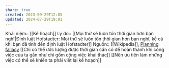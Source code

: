 ```yaml
---
share: true
created: 2023-09-29T12:05
updated: 2024-07-29T19:01
---
```

Khái niệm:: [[Kế hoạch]]
Lý do:: [[Mọi thứ sẽ luôn tốn thời gian hơn bạn nghĩ|Định luật Hofstadter: Mọi thứ sẽ luôn tốn thời gian hơn bạn nghĩ, kể cả khi bạn đã tính đến định luật Hofstadter]]
Nguồn:: [[Wikipedia]], [Planning fallacy](https://en.wikipedia.org/wiki/Planning_fallacy)
[[Chỉ có thể ước lượng được thời gian cần có để hoàn thành khi công việc của ta gần như chỉ gồm công việc khai thác]]
[[Nên ưu tiên làm những việc có thể sẽ khiến ta phải viết lại kế hoạch]]